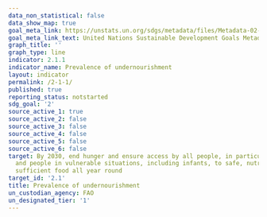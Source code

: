 ```yaml
---
data_non_statistical: false
data_show_map: true
goal_meta_link: https://unstats.un.org/sdgs/metadata/files/Metadata-02-01-01.pdf
goal_meta_link_text: United Nations Sustainable Development Goals Metadata (pdf 232kB)
graph_title: ''
graph_type: line
indicator: 2.1.1
indicator_name: Prevalence of undernourishment
layout: indicator
permalink: /2-1-1/
published: true
reporting_status: notstarted
sdg_goal: '2'
source_active_1: true
source_active_2: false
source_active_3: false
source_active_4: false
source_active_5: false
source_active_6: false
target: By 2030, end hunger and ensure access by all people, in particular the poor
  and people in vulnerable situations, including infants, to safe, nutritious and
  sufficient food all year round
target_id: '2.1'
title: Prevalence of undernourishment
un_custodian_agency: FAO
un_designated_tier: '1'
---
```

